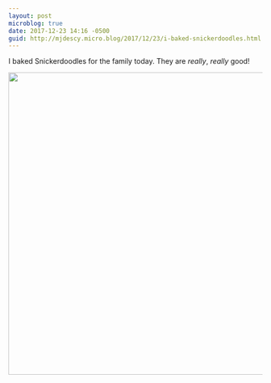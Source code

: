 ```yaml
---
layout: post
microblog: true
date: 2017-12-23 14:16 -0500
guid: http://mjdescy.micro.blog/2017/12/23/i-baked-snickerdoodles.html
---
```

I baked Snickerdoodles for the family today. They are _really_, _really_ good!

<img src="http://mjdescy.micro.blog/uploads/2017/fceeaa5b75.jpg" width="600" height="600" />
